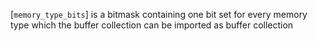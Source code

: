[`memory_type_bits`] is a bitmask containing one bit set for every
memory type which the buffer collection can be imported as buffer
collection